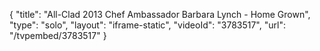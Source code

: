 {
    "title": "All-Clad 2013 Chef Ambassador Barbara Lynch - Home Grown",
    "type": "solo",
    "layout": "iframe-static",
    "videoId": "3783517",
    "url": "\/tvpembed\/3783517"
}
